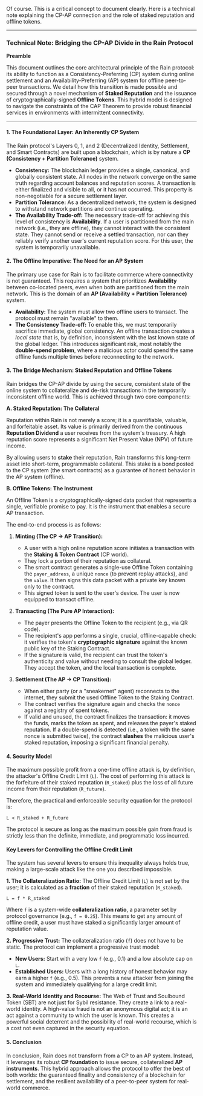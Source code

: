 Of course. This is a critical concept to document clearly. Here is a technical note explaining the CP-AP connection and the role of staked reputation and offline tokens.

***

### **Technical Note: Bridging the CP-AP Divide in the Rain Protocol**

**Preamble**

This document outlines the core architectural principle of the Rain protocol: its ability to function as a Consistency-Preferring (CP) system during online settlement and an Availability-Preferring (AP) system for offline peer-to-peer transactions. We detail how this transition is made possible and secured through a novel mechanism of **Staked Reputation** and the issuance of cryptographically-signed **Offline Tokens**. This hybrid model is designed to navigate the constraints of the CAP Theorem to provide robust financial services in environments with intermittent connectivity.

---

#### **1. The Foundational Layer: An Inherently CP System**

The Rain protocol's Layers 0, 1, and 2 (Decentralized Identity, Settlement, and Smart Contracts) are built upon a blockchain, which is by nature a **CP (Consistency + Partition Tolerance)** system.

*   **Consistency:** The blockchain ledger provides a single, canonical, and globally consistent state. All nodes in the network converge on the same truth regarding account balances and reputation scores. A transaction is either finalized and visible to all, or it has not occurred. This property is non-negotiable for a secure settlement layer.
*   **Partition Tolerance:** As a decentralized network, the system is designed to withstand network partitions and continue operating.
*   **The Availability Trade-off:** The necessary trade-off for achieving this level of consistency is **Availability**. If a user is partitioned from the main network (i.e., they are offline), they cannot interact with the consistent state. They cannot send or receive a settled transaction, nor can they reliably verify another user's current reputation score. For this user, the system is temporarily unavailable.

#### **2. The Offline Imperative: The Need for an AP System**

The primary use case for Rain is to facilitate commerce where connectivity is not guaranteed. This requires a system that prioritizes **Availability** between co-located peers, even when both are partitioned from the main network. This is the domain of an **AP (Availability + Partition Tolerance)** system.

*   **Availability:** The system must allow two offline users to transact. The protocol must remain "available" to them.
*   **The Consistency Trade-off:** To enable this, we must temporarily sacrifice immediate, global consistency. An offline transaction creates a *local state* that is, by definition, inconsistent with the last known state of the global ledger. This introduces significant risk, most notably the **double-spend problem**, where a malicious actor could spend the same offline funds multiple times before reconnecting to the network.

#### **3. The Bridge Mechanism: Staked Reputation and Offline Tokens**

Rain bridges the CP-AP divide by using the secure, consistent state of the online system to collateralize and de-risk transactions in the temporarily inconsistent offline world. This is achieved through two core components:

**A. Staked Reputation: The Collateral**

Reputation within Rain is not merely a score; it is a quantifiable, valuable, and forfeitable asset. Its value is primarily derived from the continuous **Reputation Dividend** a user receives from the system's treasury. A high reputation score represents a significant Net Present Value (NPV) of future income.

By allowing users to **stake** their reputation, Rain transforms this long-term asset into short-term, programmable collateral. This stake is a bond posted to the CP system (the smart contracts) as a guarantee of honest behavior in the AP system (offline).

**B. Offline Tokens: The Instrument**

An Offline Token is a cryptographically-signed data packet that represents a single, verifiable promise to pay. It is the instrument that enables a secure AP transaction.

The end-to-end process is as follows:

1.  **Minting (The CP -> AP Transition):**
    *   A user with a high online reputation score initiates a transaction with the **Staking & Token Contract** (CP world).
    *   They lock a portion of their reputation as collateral.
    *   The smart contract generates a single-use Offline Token containing the `payer_address`, a unique `nonce` (to prevent replay attacks), and the `value`. It then signs this data packet with a private key known only to the contract.
    *   This signed token is sent to the user's device. The user is now equipped to transact offline.

2.  **Transacting (The Pure AP Interaction):**
    *   The payer presents the Offline Token to the recipient (e.g., via QR code).
    *   The recipient's app performs a single, crucial, offline-capable check: it verifies the token's **cryptographic signature** against the known public key of the Staking Contract.
    *   If the signature is valid, the recipient can trust the token's authenticity and value without needing to consult the global ledger. They accept the token, and the local transaction is complete.

3.  **Settlement (The AP -> CP Transition):**
    *   When either party (or a "sneakernet" agent) reconnects to the internet, they submit the used Offline Token to the Staking Contract.
    *   The contract verifies the signature again and checks the `nonce` against a registry of spent tokens.
    *   If valid and unused, the contract finalizes the transaction: it moves the funds, marks the token as spent, and releases the payer's staked reputation. If a double-spend is detected (i.e., a token with the same nonce is submitted twice), the contract **slashes** the malicious user's staked reputation, imposing a significant financial penalty.

#### **4. Security Model**

The maximum possible profit from a one-time offline attack is, by definition, the attacker's Offline Credit Limit (`L`). The cost of performing this attack is the forfeiture of their staked reputation (`R_staked`) plus the loss of all future income from their reputation (`R_future`).

Therefore, the practical and enforceable security equation for the protocol is:

`L < R_staked + R_future`

The protocol is secure as long as the maximum possible gain from fraud is strictly less than the definite, immediate, and programmatic loss incurred.

#### **Key Levers for Controlling the Offline Credit Limit**

The system has several levers to ensure this inequality always holds true, making a large-scale attack like the one you described impossible.

**1. The Collateralization Ratio:**
The Offline Credit Limit (`L`) is not set by the user; it is calculated as a **fraction** of their staked reputation (`R_staked`).

`L = f * R_staked`

Where `f` is a system-wide **collateralization ratio**, a parameter set by protocol governance (e.g., `f = 0.25`). This means to get any amount of offline credit, a user must have staked a significantly larger amount of reputation value.

**2. Progressive Trust:**
The collateralization ratio (`f`) does not have to be static. The protocol can implement a progressive trust model:
*   **New Users:** Start with a very low `f` (e.g., 0.1) and a low absolute cap on `L`.
*   **Established Users:** Users with a long history of honest behavior may earn a higher `f` (e.g., 0.5).
This prevents a new attacker from joining the system and immediately qualifying for a large credit limit.

**3. Real-World Identity and Recourse:**
The Web of Trust and Soulbound Token (SBT) are not just for Sybil resistance. They create a link to a real-world identity. A high-value fraud is not an anonymous digital act; it is an act against a community to which the user is known. This creates a powerful social deterrent and the possibility of real-world recourse, which is a cost not even captured in the security equation.

#### **5. Conclusion**

In conclusion, Rain does not transform from a CP to an AP system. Instead, it leverages its robust **CP foundation** to issue secure, collateralized **AP instruments**. This hybrid approach allows the protocol to offer the best of both worlds: the guaranteed finality and consistency of a blockchain for settlement, and the resilient availability of a peer-to-peer system for real-world commerce.